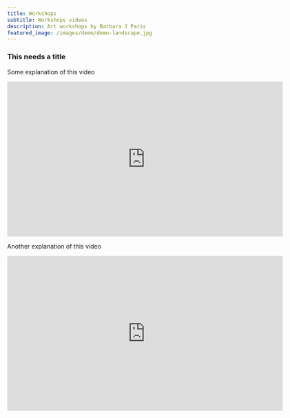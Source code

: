 ```yaml
---
title: Workshops
subtitle: Workshops videos
description: Art workshops by Barbara J Paris
featured_image: /images/demo/demo-landscape.jpg
---
```


### This needs a title

Some explanation of this video

<iframe src="https://www.youtube.com/watch?v=5TQvlDH82Gs&feature=youtu.be" width="640" height="360" frameborder="0" webkitallowfullscreen mozallowfullscreen allowfullscreen></iframe>

Another explanation of this video

<iframe src="https://www.youtube.com/watch?v=O8t3nrHcjD0&feature=youtu.be" width="640" height="360" frameborder="0" webkitallowfullscreen mozallowfullscreen allowfullscreen></iframe>